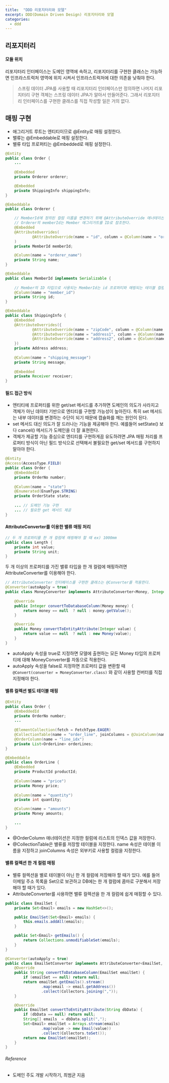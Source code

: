 ```yaml
---
title:  "DDD 리포지터리와 모델"
excerpt: DDD(Domain Driven Design) 리포지터리와 모델
categories:
  - ddd
---
```


## 리포지터리

#### 모듈 위치
리포지터리 인터페이스는 도메인 영역에 속하고, 리포지터리를 구현한 클래스는 가능하면 인프라스트럭처 영역에 위치 시켜서 인프라스트럭처에 대한 의존을 낮춰야 한다.

> 스프링 데이터 JPA를 사용할 때 리포지터리 인터페이스만 정의하면 나머지 리포지터리 구현 객체는 스프링 데이터 JPA가 알아서 만들어준다. 그래서 리포지터리 인터페이스를 구현한 클래스를 직접 작성할 일은 거의 없다. 

## 매핑 구현
- 애그리거트 루트는 엔티티이므로 @Entity로 매핑 설정한다.
- 밸류는 @Embeddable로 매핑 설정한다.
- 밸류 타입 프로퍼티는 @Embedded로 매핑 설정한다.

  
```java
@Entity
public class Order {
    ...
    
    @Embedded
    private Orderer orderer;

    @Embedded
    private ShippingInfo shippingInfo;
}

@Embeddable
public class Orderer {

    // MemberId에 정의된 컬럼 이름을 변경하기 위해 @AttributeOverride 애너테이션 사용
    // Orderer의 memberId는 Member 애그리거트를 ID로 참조한다.
    @Embedded
    @AttributeOverrides(
            @AttributeOverride(name = "id", column = @Column(name = "orderer_id"))
    )
    private MemberId memberId;

    @Column(name = "orderer_name")
    private String name;
}

@Embeddable
public class MemberId implements Serializable {
    
    // Member의 ID 타입으로 사용되는 MemberId는 id 프로퍼티와 매핑되는 테이블 컬럼 이름으로 "member_id"를 지정한다.
    @Column(name = "member_id")
    private String id;
}

@Embeddable
public class ShippingInfo {
    @Embedded
    @AttributeOverrides({
            @AttributeOverride(name = "zipCode", column = @Column(name = "shipping_zipcode")),
            @AttributeOverride(name = "address1", column = @Column(name = "shipping_addr1")),
            @AttributeOverride(name = "address2", column = @Column(name = "shipping_addr2"))
    })
    private Address address;
    
    @Column(name = "shipping_message")
    private String message;
    
    @Embedded
    private Receiver receiver;
}


```  

#### 필드 접근 방식
- 엔티티에 프로퍼티를 위한 get/set 메서드를 추가하면 도메인의 의도가 사라지고 객체가 아닌 데이터 기반으로 엔티티를 구현할 가능성이 높아진다. 특히 set 메서드는 내부 데이터를 변경하는 수단이 되기 때문에 캡슐화를 깨는 원인이 된다.
- set 메서드 대신 의도가 잘 드러나는 기능을 제공해야 한다. 예를들어 setState() 보다 cancel() 메서드가 도메인을 더 잘 표현한다.
- 객체가 제공할 기능 중심으로 엔티티를 구현하게끔 유도하려면 JPA 매핑 처리를 프로퍼티 방식이 아닌 필드 방식으로 선택해서 불필요한 get/set 메서드를 구현하지 말아야 한다.

  
```java
@Entity
@Access(AccessType.FIELD)
public class Order {
    @EmbeddedId
    private OrderNo number;
    
    @Column(name = "state")
    @Enumerated(EnumType.STRING)
    private OrderState state;
    
    ... // 도메인 기능 구현
    ... // 필요한 get 메서드 제공
}
```  

#### AttributeConverter를 이용한 밸류 매핑 처리

```java
// 두 개 프로퍼티를 한 개 컬럼에 매핑해야 할 때 ex) 1000mm
public class Length {
    private int value;
    private String unit;
}
```

두 개 이상의 프로퍼티를 가진 밸류 타입을 한 개 컬럼에 매핑하려면 AttributeConverter를 이용해야 한다.

  
```java
// AttributeConverter 인터페이스를 구현한 클래스는 @Converter를 적용한다.
@Converter(autoApply = true)
public class MoneyConverter implements AttributeConverter<Money, Integer> {
    
    @Override
    public Integer convertToDatabaseColumn(Money money) {
        return money == null  ? null : money.getValue();
    }

    @Override
    public Money convertToEntityAttribute(Integer value) {
        return value == null  ? null : new Money(value);
    }
}
```  

- autoApply 속성을 true로 지정하면 모델에 출현하는 모든 Money 타입의 프로퍼티에 대해 MoneyConverter를 자동으로 적용한다.
- autoApply 속성을 false로 지정하면 프로퍼티 값을 변환할 때 `@Convert(converter = MoneyConverter.class)` 와 같이 사용할 컨버터를 직접 지정해야 한다.

#### 밸류 컬렉션 별도 테이블 매핑
  
```java
@Entity
public class Order {
    @EmbeddedId
    private OrderNo number;
    ...
    
    @ElementCollection(fetch = FetchType.EAGER)
    @CollectionTable(name = "order_line", joinColumns = @JoinColumn(name = "order_number"))
    @OrderColumn(name = "line_idx")
    private List<OrderLine> orderLines;
}

@Embeddable
public class OrderLine {
    @Embedded
    private ProductId productId;
    
    @Column(name = "price")
    private Money price;
    
    @Column(name = "quantity")
    private int quantity;

    @Column(name = "amounts")
    private Money amounts;
    
    ...
}
```  

- @OrderColumn 애너테이션은 지정한 컬럼에 리스트의 인덱스 값을 저장한다.
- @CollectionTable은 밸류를 저장할 테이블을 지정한다. name 속성은 테이블 이름을 지정하고 joinColumns 속성은 외부키로 사용할 컬럼을 지정한다.

#### 밸류 컬렉션 한 개 컬럼 매핑
- 밸류 컬렉션을 별로 테이블이 아닌 한 개 컬럼에 저장해야 할 때가 있다. 예를 들어 이메일 주소 목록을 Set으로 보관하고 DB에는 한 개 컬럼에 콤마로 구분해서 저장해야 할 때가 있다.
- AttributeConverter를 사용하면 밸류 컬렉션을 한 개 컬럼에 쉽게 매핑할 수 있다.

  
```java
public class EmailSet {
    private Set<Email> emails = new HashSet<>();

    public EmailSet(Set<Email> emails) {
        this.emails.addAll(emails);
    }

    public Set<Email> getEmails() {
        return Collections.unmodifiableSet(emails);
    }
}
```  

  
```java
@Converter(autoApply = true)
public class EmailSetConverter implements AttributeConverter<EmailSet, String> {
    @Override
    public String convertToDatabaseColumn(EmailSet emailSet) {
        if (emailSet == null) return null;
        return emailSet.getEmails().stream()
                .map(email -> email.getAddress())
                .collect(Collectors.joining(","));
    }

    @Override
    public EmailSet convertToEntityAttribute(String dbData) {
        if (dbData == null) return null;
        String[] emails  = dbData.split(",");
        Set<Email> emailSet = Arrays.stream(emails)
                .map(value -> new Email(value))
                .collect(Collectors.toSet());
        return new EmailSet(emailSet);
    }
}
```  


###### Reference
- 도메인 주도 개발 시작하기, 최범균 지음